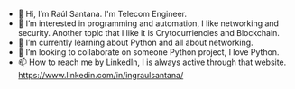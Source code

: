 - 👋 Hi, I’m Raúl Santana. I'm Telecom Engineer.
- 👀 I’m interested in programming and automation, I like networking and security. Another topic that I like it is Crytocurriencies and Blockchain.
- 🌱 I’m currently learning about Python and all about networking.
- 💞️ I’m looking to collaborate on someone Python project, I love Python.
- 📫 How to reach me by LinkedIn, I is always active through that website. https://www.linkedin.com/in/ingraulsantana/

<!---
redbull123/redbull123 is a ✨ special ✨ repository because its `README.md` (this file) appears on your GitHub profile.
You can click the Preview link to take a look at your changes.
--->
